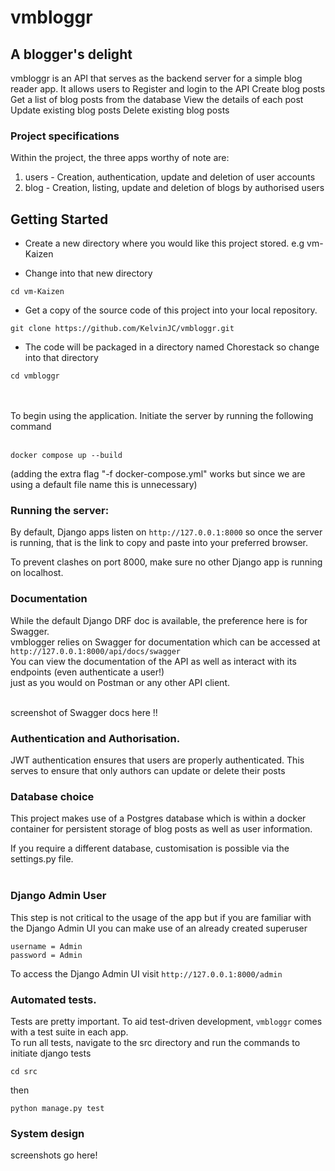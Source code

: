 # vmbloggr

## A blogger's delight


vmbloggr is an API that serves as the backend server for a simple blog reader app. It allows users to 
Register and login to the API
Create blog posts
Get a list of blog posts from the database
View the details of each post
Update existing blog posts
Delete existing blog posts


### Project specifications
Within the project, the three apps worthy of note are:
1. users - Creation, authentication, update and deletion of user accounts 
2. blog - Creation, listing, update and deletion of blogs by authorised users  



## Getting Started
* Create a new directory where you would like this project stored. e.g vm-Kaizen

* Change into that new directory

```
cd vm-Kaizen
```

* Get a copy of the source code of this project into your local repository.

```
git clone https://github.com/KelvinJC/vmbloggr.git
```

* The code will be packaged in a directory named Chorestack so change into that directory

```
cd vmbloggr
```

<br><br>
To begin using the application. Initiate the server by running the following command
<br><br>
```
docker compose up --build 
```
(adding the extra flag "-f docker-compose.yml" works but since we are using a default file name this is unnecessary)


### Running the server:
By default, Django apps listen on ```http://127.0.0.1:8000``` so once the server is running, 
that is the link to copy and paste into your preferred browser.<br>

To prevent clashes on port 8000, make sure no other Django app is running on localhost.


### Documentation
While the default Django DRF doc is available, the preference here is for Swagger. <br>
vmblogger relies on Swagger for documentation which can be accessed at ```http://127.0.0.1:8000/api/docs/swagger``` <br>
You can view the documentation of the API as well as interact with its endpoints (even authenticate a user!) <br>
just as you would on Postman or any other API client.

<br>
screenshot of Swagger docs here !!


### Authentication and Authorisation.

JWT authentication ensures that users are properly authenticated. 
This serves to ensure that only authors can update or delete their posts

### Database choice
This project makes use of a Postgres database which is within a docker container 
for persistent storage of blog posts as well as user information. 

If you require a different database, customisation is possible via the settings.py file. <br><br>


### Django Admin User
This step is not critical to the usage of the app but if you are familiar with the Django Admin UI you can make use of an already created superuser 

```
username = Admin
password = Admin
```

To access the Django Admin UI visit ```http://127.0.0.1:8000/admin```

### Automated tests. 
Tests are pretty important. To aid test-driven development, ```vmbloggr``` comes with a test suite in each app. <br>
To run all tests, navigate to the src directory and run the commands to initiate django tests<br>

```
cd src
```
then 

```
python manage.py test
```

### System design

screenshots go here!